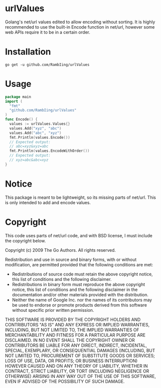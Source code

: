 # urlValues
Golang's net/url values edited to allow encoding without sorting. It is highly recommended to use the built-in Encode function in net/url, however some web APIs require it to be in a certain order.

# Installation
```
go get -u github.com/RambIing/urlValues
```
# Usage
```go
package main
import (
  "fmt"
  "github.com/RambIing/urlValues"
)
func Encode() {
  values := urlValues.Values{}
  values.Add("xyz", "abc")
  values.Add("abc", "xyz")
  fmt.Println(values.Encode())
  // Expected output:
  // abc=xyz&xyz=abc
  fmt.Println(values.EncodeWithOrder())
  // Expected output:
  // xyz=abc&abc=xyz
}
```
# Notice

This package is meant to be lightweight, so its missing parts of net/url. This is only intended to add and encode values.

# Copyright
This code uses parts of net/url code, and with BSD license, I must include the copyright below.

Copyright (c) 2009 The Go Authors. All rights reserved.

Redistribution and use in source and binary forms, with or without
modification, are permitted provided that the following conditions are
met:

   * Redistributions of source code must retain the above copyright
notice, this list of conditions and the following disclaimer.
   * Redistributions in binary form must reproduce the above
copyright notice, this list of conditions and the following disclaimer
in the documentation and/or other materials provided with the
distribution.
   * Neither the name of Google Inc. nor the names of its
contributors may be used to endorse or promote products derived from
this software without specific prior written permission.

THIS SOFTWARE IS PROVIDED BY THE COPYRIGHT HOLDERS AND CONTRIBUTORS
"AS IS" AND ANY EXPRESS OR IMPLIED WARRANTIES, INCLUDING, BUT NOT
LIMITED TO, THE IMPLIED WARRANTIES OF MERCHANTABILITY AND FITNESS FOR
A PARTICULAR PURPOSE ARE DISCLAIMED. IN NO EVENT SHALL THE COPYRIGHT
OWNER OR CONTRIBUTORS BE LIABLE FOR ANY DIRECT, INDIRECT, INCIDENTAL,
SPECIAL, EXEMPLARY, OR CONSEQUENTIAL DAMAGES (INCLUDING, BUT NOT
LIMITED TO, PROCUREMENT OF SUBSTITUTE GOODS OR SERVICES; LOSS OF USE,
DATA, OR PROFITS; OR BUSINESS INTERRUPTION) HOWEVER CAUSED AND ON ANY
THEORY OF LIABILITY, WHETHER IN CONTRACT, STRICT LIABILITY, OR TORT
(INCLUDING NEGLIGENCE OR OTHERWISE) ARISING IN ANY WAY OUT OF THE USE
OF THIS SOFTWARE, EVEN IF ADVISED OF THE POSSIBILITY OF SUCH DAMAGE.
